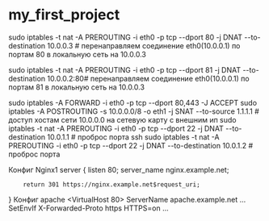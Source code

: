 # my_first_project



sudo iptables -t nat -A PREROUTING -i eth0 -p tcp  --dport 80 -j DNAT --to-destination 10.0.0.3 # перенаправляем соединение eth0(10.0.0.1) по портам 80 в локальную сеть на 10.0.0.3

sudo iptables -t nat -A PREROUTING -i eth0 -p tcp  --dport 81 -j DNAT --to-destination 10.0.0.2:80# перенаправляем соединение eth0(10.0.0.1) по портам 81 в локальную сеть на 10.0.0.3

sudo iptables -A FORWARD -i eth0 -p tcp --dport 80,443 -J ACCEPT
 sudo iptables -A POSTROUTING -s 10.0.0.0/8 -o eth1 -j SNAT --to-source 1.1.1.1 # доступ хостам сети 10.0.0.0 на сетевую карту с внешним ип
 sudo iptables -t nat -A PREROUTING -i eth0 -p tcp  --dport 22 -j DNAT --to-destination 10.0.1.1 # проброс порта ssh
 sudo iptables -t nat -A PREROUTING -i eth0 -p tcp  --dport 22 -j DNAT --to-destination 10.0.1.2 # проброс порта 

Конфиг Nginx1
server {
        listen          80;
        server_name     nginx.example.net;
        
        return 301 https://nginx.example.net$request_uri;
    
}
Конфиг apache
<VirtualHost 80>
  ServerName apache.example.net
  ...
  SetEnvIf X-Forwarded-Proto https HTTPS=on
  ...
</VirtualHost>

 


